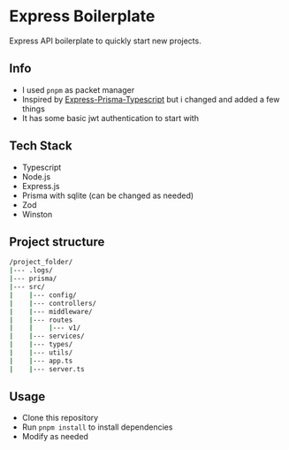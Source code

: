 # Express Boilerplate

Express API boilerplate to quickly start new projects.

## Info

- I used ```pnpm``` as packet manager
- Inspired by [Express-Prisma-Typescript](https://github.com/YounesseElkars/Express-Prisma-TypeScript) but i changed and added a few things
- It has some basic jwt authentication to start with

## Tech Stack

- Typescript
- Node.js
- Express.js
- Prisma with sqlite (can be changed as needed)
- Zod
- Winston

## Project structure
```sh
/project_folder/
|--- .logs/
|--- prisma/
|--- src/
|    |--- config/
|    |--- controllers/
|    |--- middleware/
|    |--- routes
|    |    |--- v1/
|    |--- services/
|    |--- types/
|    |--- utils/
|    |--- app.ts
|    |--- server.ts
```

## Usage

- Clone this repository
- Run ```pnpm install``` to install dependencies
- Modify as needed 
